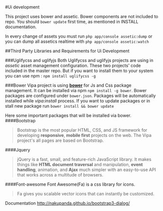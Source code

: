 #Ui development

This project uses bower and assetic. 
Bower components are not included to repo. You should `bower update` first time, as mentioned in INSTALL documentation.

In every change of assets you must run `php app/console assetic:dump` or you can dump all assetics realtime with `php app/console assetic:watch`

##Third Party Libraries and Requirements for Ui Development

###Uglifycss and uglifyjs
Both Uglifycss and uglifyjs projects are using in _assetic_ asset management configuration. These two projects' code included in the master repo. But if you want to install them to your system you can use npm : `npm install uglifycss -g`

###Bower
Vipa project is using [**bower**](http://bower.io) for Js and Css package management. It can be installed via npm `npm install -g bower`.
Bower packages are configured under `bower.json`. Packages will be automatically installed while _vipa:install_ process. If you want to update packages or in stall new package run `bower install && bower update` 

Here some important packages that will be installed via bower.
####Bootstrap
> Bootstrap is the most popular HTML, CSS, and JS framework for developing **responsive**, **mobile first** projects on the web. The Vipa project's all pages are based on Bootstrap.

####Jquery
> jQuery is a fast, small, and feature-rich JavaScript library. It makes things like **HTML document traversal** and manipulation, **event handling**, animation, and **Ajax** much simpler with an easy-to-use API that works across a multitude of browsers.

####Font-awesome
Font Awesome(Fa) is a css library for icons. 
> Fa gives you scalable vector icons that can instantly be customized.

Documentation http://nakupanda.github.io/bootstrap3-dialog/
